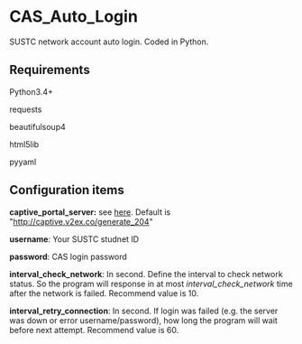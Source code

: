 # CAS_Auto_Login

SUSTC network account auto login. Coded in Python.

## Requirements

Python3.4+

requests

beautifulsoup4

html5lib

pyyaml

## Configuration items

**captive_portal_server:** see [here](https://www.noisyfox.cn/45.html). Default is "http://captive.v2ex.co/generate_204"

**username**: Your SUSTC studnet ID

**password**: CAS login password

**interval_check_network**: In second. Define the interval to check network status. So the program will response in at most *interval_check_network* time after the network is failed. Recommend value is 10.

**interval_retry_connection**: In second. If login was failed (e.g. the server was down or error username/password), how long the program will wait before next attempt. Recommend value is 60.
